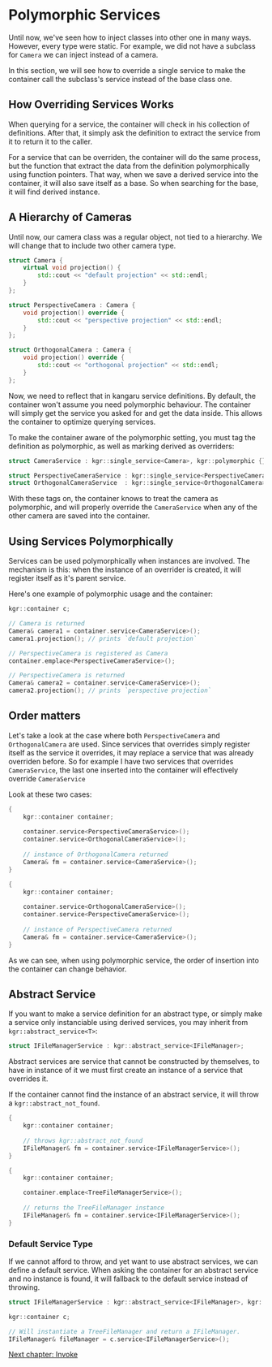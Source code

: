 Polymorphic Services
====================

Until now, we've seen how to inject classes into other one in many ways. However, every type were static.
For example, we did not have a subclass for `Camera` we can inject instead of a camera.

In this section, we will see how to override a single service to make the container call the subclass's service instead of the base class one.

## How Overriding Services Works

When querying for a service, the container will check in his collection of definitions.
After that, it simply ask the definition to extract the service from it to return it to the caller.

For a service that can be overriden, the container will do the same process, but the function that extract the data from the definition polymorphically using function pointers.
That way, when we save a derived service into the container, it will also save itself as a base. So when searching for the base, it will find derived instance.

## A Hierarchy of Cameras

Until now, our camera class was a regular object, not tied to a hierarchy. We will change that to include two other camera type.

```c++
struct Camera {
	virtual void projection() {
		std::cout << "default projection" << std::endl;
	}
};

struct PerspectiveCamera : Camera {
	void projection() override {
		std::cout << "perspective projection" << std::endl;
	}
};

struct OrthogonalCamera : Camera {
	void projection() override {
		std::cout << "orthogonal projection" << std::endl;
	}
};
```
Now, we need to reflect that in kangaru service definitions. By default, the container won't assume you need polymorphic behaviour.
The container will simply get the service you asked for and get the data inside. This allows the container to optimize querying services.

To make the container aware of the polymorphic setting, you must tag the definition as polymorphic, as well as marking derived as overriders:

```c++
struct CameraService : kgr::single_service<Camera>, kgr::polymorphic {};

struct PerspectiveCameraService : kgr::single_service<PerspectiveCamera>, kgr::overrides<CameraService> {};
struct OrthogonalCameraService  : kgr::single_service<OrthogonalCamera>,  kgr::overrides<CameraService> {};
```

With these tags on, the container knows to treat the camera as polymorphic, and will properly override the `CameraService` when any of the other camera are saved into the container.

## Using Services Polymorphically

Services can be used polymorphically when instances are involved.
The mechanism is this: when the instance of an overrider is created, it will register itself as it's parent service.

Here's one example of polymorphic usage and the container:

```c++
kgr::container c;

// Camera is returned
Camera& camera1 = container.service<CameraService>();
camera1.projection(); // prints `default projection`

// PerspectiveCamera is registered as Camera
container.emplace<PerspectiveCameraService>();

// PerspectiveCamera is returned
Camera& camera2 = container.service<CameraService>();
camera2.projection(); // prints `perspective projection`
```

## Order matters

Let's take a look at the case where both `PerspectiveCamera` and `OrthogonalCamera` are used.
Since services that overrides simply register itself as the service it overrides, it may replace a service that was already overriden before.
So for example I have two services that overrides `CameraService`, the last one inserted into the container will effectively override `CameraService`

Look at these two cases:

```c++
{
    kgr::container container;
    
    container.service<PerspectiveCameraService>();
    container.service<OrthogonalCameraService>();
    
    // instance of OrthogonalCamera returned
    Camera& fm = container.service<CameraService>();
}

{
    kgr::container container;
    
    container.service<OrthogonalCameraService>();
    container.service<PerspectiveCameraService>();
    
    // instance of PerspectiveCamera returned
    Camera& fm = container.service<CameraService>();
}
```

As we can see, when using polymorphic service, the order of insertion into the container can change behavior.

## Abstract Service

If you want to make a service definition for an abstract type, or simply make a service only instanciable using derived services, you may inherit from `kgr::abstract_service<T>`:

```c++
struct IFileManagerService : kgr::abstract_service<IFileManager>;
```

Abstract services are service that cannot be constructed by themselves, to have in instance of it we must first create an instance of a service that overrides it.

If the container cannot find the instance of an abstract service, it will throw a `kgr::abstract_not_found`.

```c++
{
	kgr::container container;
	
	// throws kgr::abstract_not_found
	IFileManager& fm = container.service<IFileManagerService>();
}

{
	kgr::container container;

	container.emplace<TreeFileManagerService>();
	
	// returns the TreeFileManager instance
	IFileManager& fm = container.service<IFileManagerService>();
}
```

### Default Service Type

If we cannot afford to throw, and yet want to use abstract services, we can define a default service.
When asking the container for an abstract service and no instance is found, it will fallback to the default service instead of throwing.

```c++
struct IFileManagerService : kgr::abstract_service<IFileManager>, kgr::defaults_to<TreeFileManagerService> {};

kgr::container c;

// Will instantiate a TreeFileManager and return a IFileManager.
IFileManager& fileManager = c.service<IFileManagerService>();
```

[Next chapter: Invoke](section4_invoke.md)
